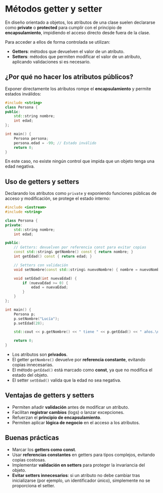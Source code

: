 # Métodos getter y setter

En diseño orientado a objetos, los atributos de una clase suelen declararse como **private** o **protected** para cumplir con el principio de **encapsulamiento**, impidiendo el acceso directo desde fuera de la clase.

Para acceder a ellos de forma controlada se utilizan:

* **Getters**: métodos que devuelven el valor de un atributo.
* **Setters**: métodos que permiten modificar el valor de un atributo, aplicando validaciones si es necesario.

## ¿Por qué no hacer los atributos públicos?

Exponer directamente los atributos rompe el **encapsulamiento** y permite estados inválidos:

```cpp
#include <string>
class Persona {
public:
    std::string nombre;
    int edad;
};

int main() {
    Persona persona;
    persona.edad = -99; // Estado inválido
    return 0;
}
```

En este caso, no existe ningún control que impida que un objeto tenga una edad negativa.

## Uso de getters y setters

Declarando los atributos como `private` y exponiendo funciones públicas de acceso y modificación, se protege el estado interno:

```cpp
#include <iostream>
#include <string>

class Persona {
private:
    std::string nombre;
    int edad;

public:
    // Getters: devuelven por referencia const para evitar copias
    const std::string& getNombre() const { return nombre; }
    int getEdad() const { return edad; }

    // Setters con validación
    void setNombre(const std::string& nuevoNombre) { nombre = nuevoNombre; }

    void setEdad(int nuevaEdad) {
        if (nuevaEdad >= 0) {
            edad = nuevaEdad;
        }
    }
};

int main() {
    Persona p;
    p.setNombre("Lucía");
    p.setEdad(28);

    std::cout << p.getNombre() << " tiene " << p.getEdad() << " años.\n";

    return 0;
}
```

* Los atributos son **privados**.
* El getter `getNombre()` devuelve por **referencia constante**, evitando copias innecesarias.
* El método `getEdad()` está marcado como **const**, ya que no modifica el estado del objeto.
* El setter `setEdad()` valida que la edad no sea negativa.

## Ventajas de getters y setters

* Permiten añadir **validación** antes de modificar un atributo.
* Facilitan **registrar cambios** (logs) o lanzar excepciones.
* Refuerzan el **principio de encapsulamiento**.
* Permiten aplicar **lógica de negocio** en el acceso a los atributos.

## Buenas prácticas

* Marcar los **getters como const**.
* Usar **referencias constantes** en getters para tipos complejos, evitando copias costosas.
* Implementar **validación en setters** para proteger la invariancia del objeto.
* **Evitar setters innecesarios**: si un atributo no debe cambiar tras inicializarse (por ejemplo, un identificador único), simplemente no se proporciona el setter.

